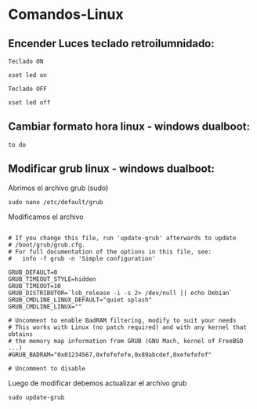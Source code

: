 
# **Comandos-Linux**

## Encender Luces teclado retroilumnidado:

~~~
Teclado ON

xset led on

Teclado OFF

xset led off
~~~

## Cambiar formato hora linux - windows dualboot:

~~~
to do
~~~

## Modificar grub linux - windows dualboot:

Abrimos el archivo grub (sudo)
~~~
sudo nano /etc/default/grub
~~~
Modificamos el archivo
~~~
                     
# If you change this file, run 'update-grub' afterwards to update
# /boot/grub/grub.cfg.
# For full documentation of the options in this file, see:
#   info -f grub -n 'Simple configuration'

GRUB_DEFAULT=0
GRUB_TIMEOUT_STYLE=hidden
GRUB_TIMEOUT=10
GRUB_DISTRIBUTOR=`lsb_release -i -s 2> /dev/null || echo Debian`
GRUB_CMDLINE_LINUX_DEFAULT="quiet splash"
GRUB_CMDLINE_LINUX=""

# Uncomment to enable BadRAM filtering, modify to suit your needs
# This works with Linux (no patch required) and with any kernel that obtains
# the memory map information from GRUB (GNU Mach, kernel of FreeBSD ...)
#GRUB_BADRAM="0x01234567,0xfefefefe,0x89abcdef,0xefefefef"

# Uncomment to disable 

~~~

Luego de modificar debemos actualizar el archivo grub
~~~
sudo update-grub
~~~
